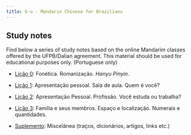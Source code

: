```yaml
---
title: G-υ - Mandarin Chinese for Brazilians
---
```


## Study notes

Find below a series of study notes based on the online Mandarim classes offered by the UFPB/Dalian agreement. This material should be used for educational purposes only. (Portuguese only)

- [Lição 0](../_media/files/mandarim/licao-0.pdf): Fonética. Romanização. _Hanyu Pinyin_.

- [Lição 1](../_media/files/mandarim/licao-1.pdf): Apresentação pessoal. Sala de aula. Quem é você?

- [Lição 2](../_media/files/mandarim/licao-2.pdf): Apresentação Pessoal. Profissão. Você estuda ou trabalha?

- [Lição 3](../_media/files/mandarim/licao-3.pdf): Família e seus membros. Espaço e localização. Numerais e quantidades.

- [Suplemento](../_media/files/mandarim/licao-suplemento.pdf): Miscelânea (traços, dicionários, artigos, links etc.)
